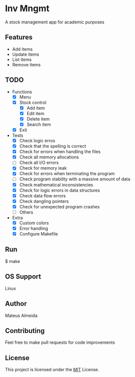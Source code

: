 # Inv Mngmt

A stock management app for academic purposes

## Features

- Add items
- Update items
- List items
- Remove items

## TODO

- Functions
  - [x] Menu
  - [x] Stock control
  	- [x] Add item
  	- [x] Edit item
  	- [x] Delete item
  	- [x] Search item
  - [x] Exit

- Tests
  - [x] Check logic erros
  - [x] Check that the spelling is correct
  - [x] Check for errors when handling the files
  - [x] Check all memory allocations
  - [ ] Check all I/O errors
  - [x] Check for memory leak
  - [x] Check for errors when terminating the program
  - [ ] Check program stability with a massive amount of data
  - [x] Check mathematical inconsistencies
  - [x] Check for logic errors in data structures
  - [x] Check data flow errors
  - [x] Check dangling pointers
  - [x] Check for unexpected program crashes
  - [ ] Others

- Extra
  - [x] Custom colors
  - [x] Error handling
  - [x] Configure Makefile

## Run

$ make

## OS Support

Linux

## Author

Mateus Almeida

## Contributing

Feel free to make pull requests for code improvements

## License

This project is licensed under the [MIT](https://github.com/imsouza/inv-mngmt/blob/main/LICENSE) License.




